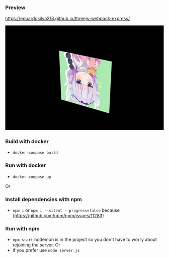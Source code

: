 ### Preview
https://eduardosilva218.github.io/threejs-webpack-express/

![](readme-preview.gif)

### Build with docker
* `docker-compose build`

### Run with docker
* `docker-compose up`

Or

### Install dependencies with npm
* `npm i` or `npm i --silent --progress=false` because (https://github.com/npm/npm/issues/11283)

### Run with npm
* `npm start` nodemon is in the project so you don't have to worry about rejoining the server.
Or
* if you prefer use `node server.js`
